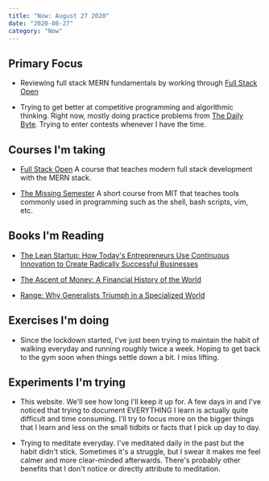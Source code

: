 ```yaml
---
title: "Now: August 27 2020"
date: "2020-08-27"
category: "Now"
---
```


## Primary Focus

- Reviewing full stack MERN fundamentals by working through [Full Stack Open](https://fullstackopen.com/en)

- Trying to get better at competitive programming and algorithmic thinking. Right now, mostly doing practice problems from [The Daily Byte](https://thedailybyte.dev/). Trying to enter contests whenever I have the time.

## Courses I'm taking

- [Full Stack Open](https://fullstackopen.com/en)
  A course that teaches modern full stack development with the MERN stack.

- [The Missing Semester](https://missing.csail.mit.edu/)
  A short course from MIT that teaches tools commonly used in programming such as the shell, bash scripts, vim, etc.

## Books I'm Reading

- [The Lean Startup: How Today's Entrepreneurs Use Continuous Innovation to Create Radically Successful Businesses](https://www.goodreads.com/book/show/10127019-the-lean-startup)

- [The Ascent of Money: A Financial History of the World](https://www.goodreads.com/book/show/2714607-the-ascent-of-money)

- [Range: Why Generalists Triumph in a Specialized World](https://www.goodreads.com/book/show/41795733-range)

## Exercises I'm doing

- Since the lockdown started, I've just been trying to maintain the habit of walking everyday and running roughly twice a week. Hoping to get back to the gym soon when things settle down a bit. I miss lifting.

## Experiments I'm trying

- This website. We'll see how long I'll keep it up for. A few days in and I've noticed that trying to document EVERYTHING I learn is actually quite difficult and time consuming. I'll try to focus more on the bigger things that I learn and less on the small tidbits or facts that I pick up day to day.

- Trying to meditate everyday. I've meditated daily in the past but the habit didn't stick. Sometimes it's a struggle, but I swear it makes me feel calmer and more clear-minded afterwards. There's probably other benefits that I don't notice or directly attribute to meditation.
